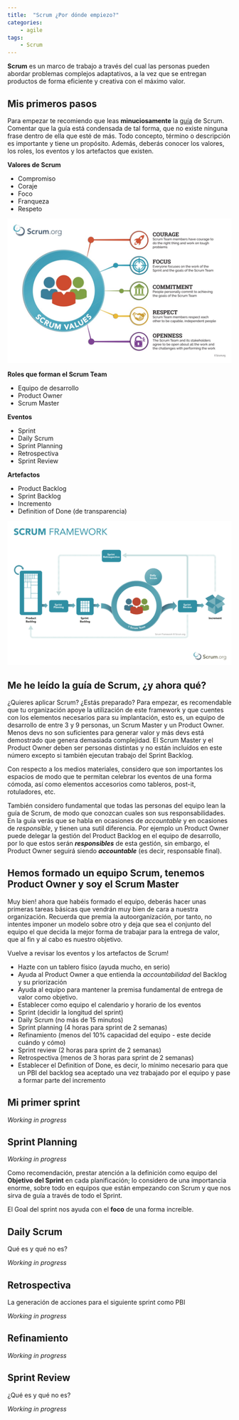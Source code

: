 ```yaml
---
title:  "Scrum ¿Por dónde empiezo?"
categories: 
    - agile
tags:
    - Scrum
---
```


**Scrum** es un marco de trabajo a través del cual las personas pueden abordar problemas
complejos adaptativos, a la vez que se entregan productos de forma eficiente y creativa con el
máximo valor.

## Mis primeros pasos

Para empezar te recomiendo que leas **minuciosamente** la [guía](https://www.scrumguides.org/scrum-guide.html) de Scrum. Comentar que la guía está condensada de tal forma, que no existe ninguna frase dentro de ella que esté de más. Todo concepto, término o descripción es importante y tiene un propósito. Además, deberás conocer los valores, los roles, los eventos y los artefactos que existen.

**Valores de Scrum**
* Compromiso
* Coraje
* Foco
* Franqueza
* Respeto

![Scrum-Values](/assets/images/scrum-values.jpg)

**Roles que forman el Scrum Team**
* Equipo de desarrollo
* Product Owner
* Scrum Master

**Eventos**
* Sprint
* Daily Scrum
* Sprint Planning
* Retrospectiva
* Sprint Review

**Artefactos**
* Product Backlog
* Sprint Backlog
* Incremento
* Definition of Done (de transparencia)

![Framework_Scrum](/assets/images/frameworkScrum.png)

## Me he leído la guía de Scrum, ¿y ahora qué?

¿Quieres aplicar Scrum? ¿Estás preparado? Para empezar, es recomendable que tu organización apoye la utilización de este framework y que cuentes con los elementos necesarios para su implantación, esto es, un equipo de desarrollo de entre 3 y 9 personas, un Scrum Master y un Product Owner. Menos devs no son suficientes para generar valor y más devs está demostrado que genera demasiada complejidad. El Scrum Master y el Product Owner deben ser personas distintas y no están incluídos en este número excepto si también ejecutan trabajo del Sprint Backlog.

Con respecto a los medios materiales, considero que son importantes los espacios de modo que te permitan celebrar los eventos de una forma cómoda, así como elementos accesorios como tableros, post-it, rotuladores, etc.

También considero fundamental que todas las personas del equipo lean la guía de Scrum, de modo que conozcan cuales son sus responsabilidades. En la guía verás que se habla en ocasiones de *accountable* y en ocasiones de *responsible*, y tienen una sutil diferencia. Por ejemplo un Product Owner puede delegar la gestión del Product Backlog en el equipo de desarrollo, por lo que estos serán ***responsibles*** de esta gestión, sin embargo, el Product Owner seguirá siendo ***accountable*** (es decir, responsable final).

## Hemos formado un equipo Scrum, tenemos Product Owner y soy el Scrum Master

Muy bien! ahora que habéis formado el equipo, deberás hacer unas primeras tareas básicas que vendrán muy bien de cara a nuestra organización. Recuerda que premia la autoorganización, por tanto, no intentes imponer un modelo sobre otro y deja que sea el conjunto del equipo el que decida la mejor forma de trabajar para la entrega de valor, que al fin y al cabo es nuestro objetivo.

Vuelve a revisar los eventos y los artefactos de Scrum!

* Hazte con un tablero físico (ayuda mucho, en serio)
* Ayuda al Product Owner a que entienda la *accountabilidad* del Backlog y su priorización
* Ayuda al equipo para mantener la premisa fundamental de entrega de valor como objetivo.
* Establecer como equipo el calendario y horario de los eventos
 * Sprint (decidir la longitud del sprint)
 * Daily Scrum (no más de 15 minutos)
 * Sprint planning (4 horas para sprint de 2 semanas)
 * Refinamiento (menos del 10% capacidad del equipo - este decide cuándo y cómo)
 * Sprint review (2 horas para sprint de 2 semanas)
 * Retrospectiva (menos de 3 horas para sprint de 2 semanas)
* Establecer el Definition of Done, es decir, lo mínimo necesario para que un PBI del backlog sea aceptado una vez trabajado por el equipo y pase a formar parte del incremento

## Mi primer sprint


*Working in progress*

## Sprint Planning


*Working in progress*

Como recomendación, prestar atención a la definición como equipo del **Objetivo del Sprint** en cada planificación; lo considero de una importancia enorme, sobre todo en equipos que están empezando con Scrum y que nos sirva de guía a través de todo el Sprint.

El Goal del sprint nos ayuda con el **foco** de una forma increíble.

## Daily Scrum

Qué es y qué no es?

*Working in progress*

## Retrospectiva

La generación de acciones para el siguiente sprint como PBI

*Working in progress*

## Refinamiento

*Working in progress*

## Sprint Review

¿Qué es y qué no es?

*Working in progress*